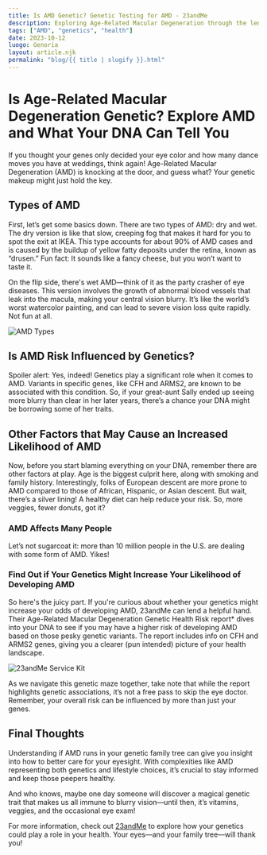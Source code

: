 ```yaml
---
title: Is AMD Genetic? Genetic Testing for AMD - 23andMe
description: Exploring Age-Related Macular Degeneration through the lens of personal genomics.
tags: ["AMD", "genetics", "health"]
date: 2023-10-12
luogo: Genoria
layout: article.njk
permalink: "blog/{{ title | slugify }}.html"
---
```


# Is Age-Related Macular Degeneration Genetic? Explore AMD and What Your DNA Can Tell You

If you thought your genes only decided your eye color and how many dance moves you have at weddings, think again! Age-Related Macular Degeneration (AMD) is knocking at the door, and guess what? Your genetic makeup might just hold the key.

## Types of AMD

First, let’s get some basics down. There are two types of AMD: dry and wet. The dry version is like that slow, creeping fog that makes it hard for you to spot the exit at IKEA. This type accounts for about 90% of AMD cases and is caused by the buildup of yellow fatty deposits under the retina, known as “drusen.” Fun fact: It sounds like a fancy cheese, but you won’t want to taste it.

On the flip side, there's wet AMD—think of it as the party crasher of eye diseases. This version involves the growth of abnormal blood vessels that leak into the macula, making your central vision blurry. It’s like the world’s worst watercolor painting, and can lead to severe vision loss quite rapidly. Not fun at all.

![AMD Types](https://www.23andme.com/wp-content/uploads/sites/2/2021/07/content_image.4feff2b7f29a.png)

## Is AMD Risk Influenced by Genetics?

Spoiler alert: Yes, indeed! Genetics play a significant role when it comes to AMD. Variants in specific genes, like CFH and ARMS2, are known to be associated with this condition. So, if your great-aunt Sally ended up seeing more blurry than clear in her later years, there’s a chance your DNA might be borrowing some of her traits.

## Other Factors that May Cause an Increased Likelihood of AMD

Now, before you start blaming everything on your DNA, remember there are other factors at play. Age is the biggest culprit here, along with smoking and family history. Interestingly, folks of European descent are more prone to AMD compared to those of African, Hispanic, or Asian descent. But wait, there’s a silver lining! A healthy diet can help reduce your risk. So, more veggies, fewer donuts, got it?

### AMD Affects Many People

Let’s not sugarcoat it: more than 10 million people in the U.S. are dealing with some form of AMD. Yikes!

### Find Out if Your Genetics Might Increase Your Likelihood of Developing AMD

So here's the juicy part. If you're curious about whether your genetics might increase your odds of developing AMD, 23andMe can lend a helpful hand. Their Age-Related Macular Degeneration Genetic Health Risk report* dives into your DNA to see if you may have a higher risk of developing AMD based on those pesky genetic variants. The report includes info on CFH and ARMS2 genes, giving you a clearer (pun intended) picture of your health landscape.

![23andMe Service Kit](https://www.23andme.com/wp-content/uploads/sites/2/2022/03/HA-Kit-Image-1.png)

As we navigate this genetic maze together, take note that while the report highlights genetic associations, it’s not a free pass to skip the eye doctor. Remember, your overall risk can be influenced by more than just your genes.

## Final Thoughts

Understanding if AMD runs in your genetic family tree can give you insight into how to better care for your eyesight. With complexities like AMD representing both genetics and lifestyle choices, it’s crucial to stay informed and keep those peepers healthy. 

And who knows, maybe one day someone will discover a magical genetic trait that makes us all immune to blurry vision—until then, it’s vitamins, veggies, and the occasional eye exam!

For more information, check out [23andMe](https://www.23andme.com/topics/health-predispositions/amd/) to explore how your genetics could play a role in your health. Your eyes—and your family tree—will thank you!